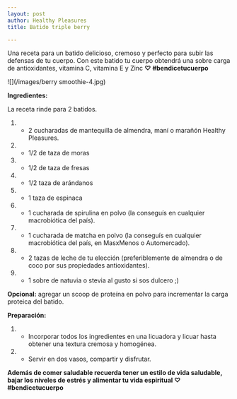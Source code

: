 ```yaml
---
layout: post
author: Healthy Pleasures
title: Batido triple berry

---
```

Una receta para un batido delicioso, cremoso y perfecto para subir las defensas de tu cuerpo. Con este batido tu cuerpo obtendrá una sobre carga de antioxidantes, vitamina C, vitamina E y Zinc **♡ #bendicetucuerpo**

![](/images/berry smoothie-4.jpg)

**Ingredientes:**

La receta rinde para 2 batidos.

1. - 2 cucharadas de mantequilla de almendra, maní o marañón Healthy Pleasures.
2. - 1/2 de taza de moras
3. - 1/2 de taza de fresas
4. - 1/2 taza de arándanos 
5. - 1 taza de espinaca
6. - 1 cucharada de spirulina en polvo (la conseguís en cualquier macrobiótica del país).
7. - 1 cucharada de matcha en polvo (la conseguís en cualquier macrobiótica del país, en MasxMenos o Automercado).
8. - 2 tazas de leche de tu elección (preferiblemente de almendra o de coco por sus propiedades antioxidantes).
9. - 1 sobre de natuvia o stevia al gusto si sos dulcero ;)

**Opcional:** agregar un scoop de proteína en polvo para incrementar la carga proteica del batido. 

**Preparación:**

1. - Incorporar todos los ingredientes en una licuadora y licuar hasta obtener una textura cremosa y homogénea. 
2. - Servir en dos vasos, compartir y disfrutar.

**Además de comer saludable recuerda tener un estilo de vida saludable, bajar los niveles de estrés y alimentar tu vida espiritual ♡ #bendicetucuerpo**